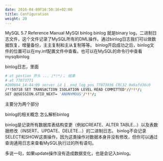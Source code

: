```yaml
---
date: 2016-04-09T16:50:16+02:00
title: Configuration
weight: 20
---
```


MySQL 5.7 Reference Manual
MySQl binlog
binlog 就是binary log，二进制日志文件，这个文件记录了MySQL所有的DML操作。通过binlog日志我们可以做数据恢复，增量备份，主主复制和主从复制等等。
binlog开启成功之后，binlog文件的位置可以在my.inf配置文件中查看。也可以在MySQL的命令行中查看
mysqlbinlog


binlog日志，里面  
```bash
# at postion 开头 ... /*!*/； 结束
# at 77073771
#200604 14:44:09 server id 1  end_log_pos 77073836 CRC32 0x9afd36c0 	Anonymous_GTID	last_committed=5046	sequence_number=5047	rbr_only=yes
/*!50718 SET TRANSACTION ISOLATION LEVEL READ COMMITTED*//*!*/;
SET @@SESSION.GTID_NEXT= 'ANONYMOUS'/*!*/;
```
主要分为两个部分

binlog的相关概念
怎么解析binlog

binlog是记录所有数据库表结构变更（例如CREATE、ALTER TABLE…）以及表数据修改（INSERT、UPDATE、DELETE…）的二进制日志。
binlog不会记录SELECT和SHOW这类操作，因为这类操作对数据本身并没有修改，但你可以通过查询通用日志来查看MySQL执行过的所有语句。

多说一句，如果update操作没有造成数据变化，也是会记入binlog。